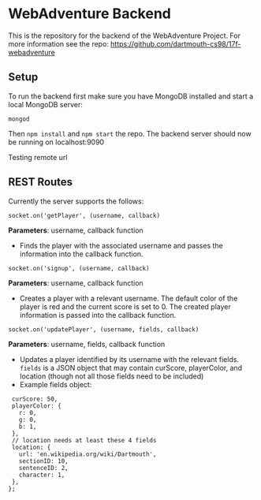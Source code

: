 # WebAdventure Backend

This is the repository for the backend of the WebAdventure Project. For more information see the repo: https://github.com/dartmouth-cs98/17f-webadventure

## Setup
To run the backend first make sure you have MongoDB installed and start a local MongoDB server:
```
mongod
```
Then `npm install` and `npm start` the repo.
The backend server should now be running on localhost:9090

Testing remote url

## REST Routes
Currently the server supports the follows:


```
socket.on('getPlayer', (username, callback)
```
**Parameters**: username, callback function
- Finds the player with the associated username and passes the information into the callback function.

```
socket.on('signup', (username, callback)
```
**Parameters**: username, callback function
- Creates a player with a relevant username. The default color of the player is red and the current score is set to 0. The created player information is passed into the callback function.

```
socket.on('updatePlayer', (username, fields, callback)
```
**Parameters**: username, fields, callback function
- Updates a player identified by its username with the relevant fields. `fields` is a JSON object that may contain curScore, playerColor, and location (though not all those fields need to be included)
- Example fields object:

```const fields = {
 curScore: 50,
 playerColor: {
   r: 0,
   g: 0,
   b: 1,
 },
 // location needs at least these 4 fields
 location: {
   url: 'en.wikipedia.org/wiki/Dartmouth',
   sectionID: 10,
   sentenceID: 2,
   character: 1,
 },
};
```
